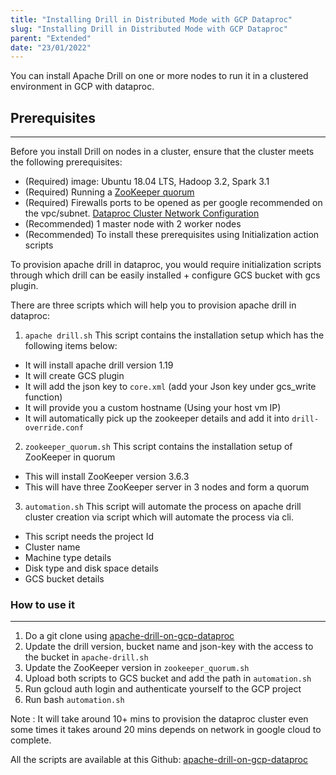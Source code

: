 ```yaml
---
title: "Installing Drill in Distributed Mode with GCP Dataproc"
slug: "Installing Drill in Distributed Mode with GCP Dataproc"
parent: "Extended"
date: "23/01/2022"
---
```


You can install Apache Drill on one or more nodes to run it in a clustered environment in GCP with dataproc.

## Prerequisites
---
Before you install Drill on nodes in a cluster, ensure that the cluster meets the following prerequisites:


  * (Required) image: Ubuntu 18.04 LTS, Hadoop 3.2, Spark 3.1      
  * (Required) Running a [ZooKeeper quorum](https://zookeeper.apache.org/doc/r3.1.2/zookeeperStarted.html#sc_RunningReplicatedZooKeeper)
  * (Required) Firewalls ports to be opened as per google recommended on the vpc/subnet. [Dataproc Cluster Network Configuration](https://cloud.google.com/dataproc/docs/concepts/configuring-clusters/network)
  * (Recommended) 1 master node with 2 worker nodes
  * (Recommended) To install these prerequisites using Initialization action scripts

To provision apache drill in dataproc, you would require initialization scripts through which drill can be easily installed + configure GCS bucket with gcs plugin.

There are three scripts which will help you to provision apache drill in dataproc:
1. `apache drill.sh`
This script contains the installation setup which has the following items below:
* It will install apache drill version 1.19
* It will create GCS plugin
* It will add the json key to `core.xml` (add your Json key under gcs_write function)
* It will provide you a custom hostname (Using your host vm IP)
* It will automatically pick up the zookeeper details and add it into `drill-override.conf`
2. `zookeeper_quorum.sh`
This script contains the installation setup of ZooKeeper in quorum
* This will install ZooKeeper version 3.6.3
* This will have three ZooKeeper server in 3 nodes and form a quorum
3. `automation.sh`
This script will automate the process on apache drill cluster creation via script which will automate the process via cli.
* This script needs the project Id
* Cluster name
* Machine type details
* Disk type and disk space details
* GCS bucket details

### How to use it 
---

1. Do a git clone using [apache-drill-on-gcp-dataproc](https://github.com/mohamedkashifuddin/apache-drill-on-gcp-dataproc)
2. Update the drill version, bucket name and json-key with the access to the bucket in `apache-drill.sh`
3. Update the ZooKeeper version in `zookeeper_quorum.sh`
4. Upload both scripts to GCS bucket and add the path in `automation.sh`
5. Run gcloud auth login and authenticate yourself to the GCP project
6. Run bash `automation.sh`

Note : It will take around 10+ mins to provision the dataproc cluster even some times it takes around 20 mins depends on network in google cloud to complete.

All the scripts are available at this Github: [apache-drill-on-gcp-dataproc](https://github.com/mohamedkashifuddin/apache-drill-on-gcp-dataproc)

